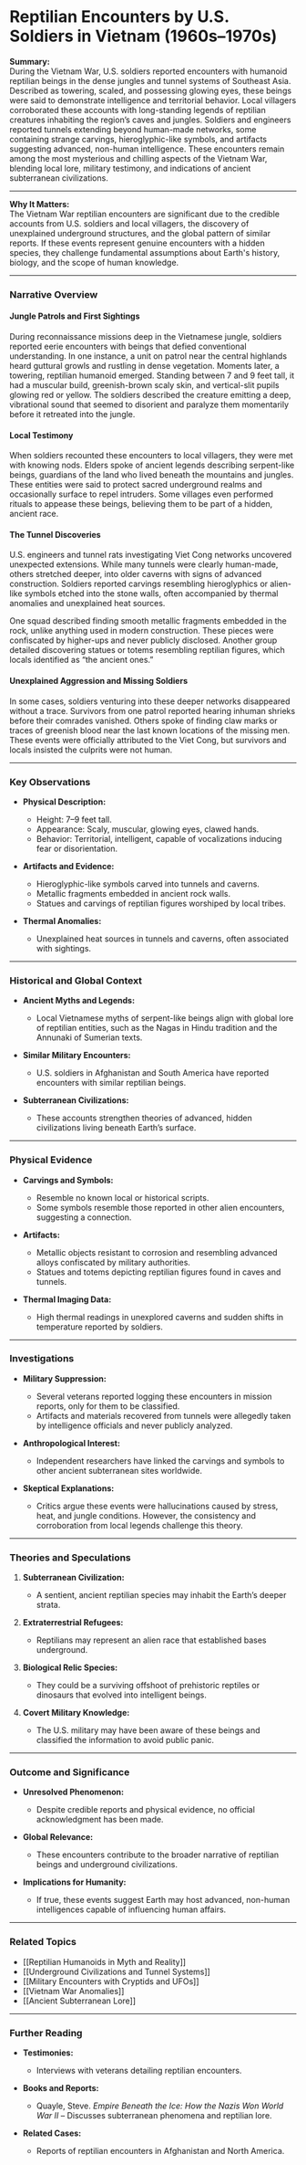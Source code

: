# Reptilian Encounters by U.S. Soldiers in Vietnam (1960s–1970s)

**Summary:**  
During the Vietnam War, U.S. soldiers reported encounters with humanoid reptilian beings in the dense jungles and tunnel systems of Southeast Asia. Described as towering, scaled, and possessing glowing eyes, these beings were said to demonstrate intelligence and territorial behavior. Local villagers corroborated these accounts with long-standing legends of reptilian creatures inhabiting the region’s caves and jungles. Soldiers and engineers reported tunnels extending beyond human-made networks, some containing strange carvings, hieroglyphic-like symbols, and artifacts suggesting advanced, non-human intelligence. These encounters remain among the most mysterious and chilling aspects of the Vietnam War, blending local lore, military testimony, and indications of ancient subterranean civilizations.

---

**Why It Matters:**  
The Vietnam War reptilian encounters are significant due to the credible accounts from U.S. soldiers and local villagers, the discovery of unexplained underground structures, and the global pattern of similar reports. If these events represent genuine encounters with a hidden species, they challenge fundamental assumptions about Earth's history, biology, and the scope of human knowledge.

---

### **Narrative Overview**

#### **Jungle Patrols and First Sightings**

During reconnaissance missions deep in the Vietnamese jungle, soldiers reported eerie encounters with beings that defied conventional understanding. In one instance, a unit on patrol near the central highlands heard guttural growls and rustling in dense vegetation. Moments later, a towering, reptilian humanoid emerged. Standing between 7 and 9 feet tall, it had a muscular build, greenish-brown scaly skin, and vertical-slit pupils glowing red or yellow. The soldiers described the creature emitting a deep, vibrational sound that seemed to disorient and paralyze them momentarily before it retreated into the jungle.

#### **Local Testimony**

When soldiers recounted these encounters to local villagers, they were met with knowing nods. Elders spoke of ancient legends describing serpent-like beings, guardians of the land who lived beneath the mountains and jungles. These entities were said to protect sacred underground realms and occasionally surface to repel intruders. Some villages even performed rituals to appease these beings, believing them to be part of a hidden, ancient race.

#### **The Tunnel Discoveries**

U.S. engineers and tunnel rats investigating Viet Cong networks uncovered unexpected extensions. While many tunnels were clearly human-made, others stretched deeper, into older caverns with signs of advanced construction. Soldiers reported carvings resembling hieroglyphics or alien-like symbols etched into the stone walls, often accompanied by thermal anomalies and unexplained heat sources.

One squad described finding smooth metallic fragments embedded in the rock, unlike anything used in modern construction. These pieces were confiscated by higher-ups and never publicly disclosed. Another group detailed discovering statues or totems resembling reptilian figures, which locals identified as “the ancient ones.”

#### **Unexplained Aggression and Missing Soldiers**

In some cases, soldiers venturing into these deeper networks disappeared without a trace. Survivors from one patrol reported hearing inhuman shrieks before their comrades vanished. Others spoke of finding claw marks or traces of greenish blood near the last known locations of the missing men. These events were officially attributed to the Viet Cong, but survivors and locals insisted the culprits were not human.

---

### **Key Observations**

- **Physical Description:**
    
    - Height: 7–9 feet tall.
    - Appearance: Scaly, muscular, glowing eyes, clawed hands.
    - Behavior: Territorial, intelligent, capable of vocalizations inducing fear or disorientation.
- **Artifacts and Evidence:**
    
    - Hieroglyphic-like symbols carved into tunnels and caverns.
    - Metallic fragments embedded in ancient rock walls.
    - Statues and carvings of reptilian figures worshiped by local tribes.
- **Thermal Anomalies:**
    
    - Unexplained heat sources in tunnels and caverns, often associated with sightings.

---

### **Historical and Global Context**

- **Ancient Myths and Legends:**
    
    - Local Vietnamese myths of serpent-like beings align with global lore of reptilian entities, such as the Nagas in Hindu tradition and the Annunaki of Sumerian texts.
- **Similar Military Encounters:**
    
    - U.S. soldiers in Afghanistan and South America have reported encounters with similar reptilian beings.
- **Subterranean Civilizations:**
    
    - These accounts strengthen theories of advanced, hidden civilizations living beneath Earth’s surface.

---

### **Physical Evidence**

- **Carvings and Symbols:**
    
    - Resemble no known local or historical scripts.
    - Some symbols resemble those reported in other alien encounters, suggesting a connection.
- **Artifacts:**
    
    - Metallic objects resistant to corrosion and resembling advanced alloys confiscated by military authorities.
    - Statues and totems depicting reptilian figures found in caves and tunnels.
- **Thermal Imaging Data:**
    
    - High thermal readings in unexplored caverns and sudden shifts in temperature reported by soldiers.

---

### **Investigations**

- **Military Suppression:**
    
    - Several veterans reported logging these encounters in mission reports, only for them to be classified.
    - Artifacts and materials recovered from tunnels were allegedly taken by intelligence officials and never publicly analyzed.
- **Anthropological Interest:**
    
    - Independent researchers have linked the carvings and symbols to other ancient subterranean sites worldwide.
- **Skeptical Explanations:**
    
    - Critics argue these events were hallucinations caused by stress, heat, and jungle conditions. However, the consistency and corroboration from local legends challenge this theory.

---

### **Theories and Speculations**

1. **Subterranean Civilization:**
    
    - A sentient, ancient reptilian species may inhabit the Earth’s deeper strata.
2. **Extraterrestrial Refugees:**
    
    - Reptilians may represent an alien race that established bases underground.
3. **Biological Relic Species:**
    
    - They could be a surviving offshoot of prehistoric reptiles or dinosaurs that evolved into intelligent beings.
4. **Covert Military Knowledge:**
    
    - The U.S. military may have been aware of these beings and classified the information to avoid public panic.

---

### **Outcome and Significance**

- **Unresolved Phenomenon:**
    
    - Despite credible reports and physical evidence, no official acknowledgment has been made.
- **Global Relevance:**
    
    - These encounters contribute to the broader narrative of reptilian beings and underground civilizations.
- **Implications for Humanity:**
    
    - If true, these events suggest Earth may host advanced, non-human intelligences capable of influencing human affairs.

---

### **Related Topics**

- [[Reptilian Humanoids in Myth and Reality]]
- [[Underground Civilizations and Tunnel Systems]]
- [[Military Encounters with Cryptids and UFOs]]
- [[Vietnam War Anomalies]]
- [[Ancient Subterranean Lore]]

---

### **Further Reading**

- **Testimonies:**
    
    - Interviews with veterans detailing reptilian encounters.
- **Books and Reports:**
    
    - Quayle, Steve. _Empire Beneath the Ice: How the Nazis Won World War II_ – Discusses subterranean phenomena and reptilian lore.
- **Related Cases:**
    
    - Reports of reptilian encounters in Afghanistan and North America.

